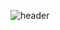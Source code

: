 ![header](https://capsule-render.vercel.app/api?type=rect&color=auto&height=100&section=header&text=안녕하세요!%20render&fontSize=30&animation=fadeIn&textBg=true)
